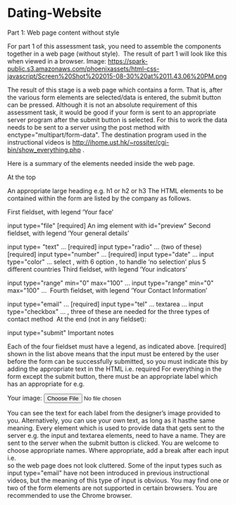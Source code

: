 # Dating-Website
Part 1: Web page content without style 

For part 1 of this assessment task, you need to assemble the components together in a web page (without style).  The result of part 1 will look like this when viewed in a browser.
Image: https://spark-public.s3.amazonaws.com/phoenixassets/html-css-javascript/Screen%20Shot%202015-08-30%20at%2011.43.06%20PM.png


The result of this stage is a web page which contains a form. That is, after the various form elements are selected/data is entered, the submit button can be pressed. Although it is not an absolute requirement of this assessment task, it would be good if your form is sent to an appropriate server program after the submit button is selected. For this to work the data needs to be sent to a server using the post method with enctype="multipart/form-data". The destination program used in the instructional videos is http://ihome.ust.hk/~rossiter/cgi-bin/show_everything.php .

Here is a summary of the elements needed inside the web page.

At the top	

An appropriate large heading e.g. h1 or h2 or h3
The HTML elements to be contained within the form are listed by the company as follows.

First fieldset, with legend ‘Your face’

input type="file" [required]
An img element with id="preview"
Second fieldset, with legend ‘Your general details’

input type= "text" ... [required]
input type="radio" ... (two of these) [required]
input type="number" ... [required]
input type="date" ...
input type="color" ...
select , with 6 option , to handle ‘no selection’ plus 5 different countries 
Third fieldset, with legend ‘Your indicators’

input type="range" min="0" max="100" ...
input type="range" min="0" max="100" ... 
Fourth fieldset, with legend ‘Your Contact Information’

input type="email" ... [required]
input type="tel" ...
textarea ...
input type="checkbox" ... , three of these are needed for the three types of contact method 
At the end (not in any fieldset):

input type="submit"
Important notes

Each of the four fieldset must have a legend, as indicated above.
[required] shown in the list above means that the input must be entered by the user before the form can be successfully submitted, so you must indicate this by adding the appropriate text in the HTML i.e. required
For everything in the form except the submit button, there must be an appropriate label which has an appropriate for e.g. 

<label for="avatar">Your image:</label>
<input type="file" id="avatar" name="avatar" required>


You can see the text for each label from the designer’s image provided to you. Alternatively, you can use your own text, as long as it hasthe same meaning.
Every element which is used to provide data that gets sent to the server e.g. the input and textarea elements, need to have a name. They are sent to the server when the submit button is clicked. You are welcome to choose appropriate names. 
Where appropriate, add a break after each input i.e. <br> so the web page does not look cluttered.
Some of the input types such as input type="email" have not been introduced in previous instructional videos, but the meaning of this type of input is obvious. 
You may find one or two of the form elements are not supported in certain browsers. You are recommended to use the Chrome browser.
